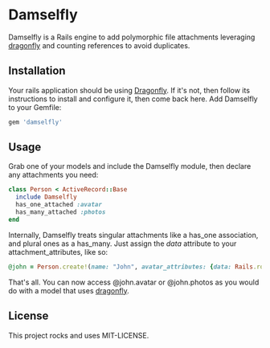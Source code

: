 Damselfly
========

Damselfly is a Rails engine to add polymorphic file attachments leveraging [dragonfly][dragonfly] and counting references to avoid duplicates.

Installation
-----------

Your rails application should be using [Dragonfly][dragonfly]. If it's not, then follow its instructions to install and configure it, then come back here.
Add Damselfly to your Gemfile:

```ruby
gem 'damselfly'
```

Usage
-----

Grab one of your models and include the Damselfly module, then declare any attachments you need:

```ruby
class Person < ActiveRecord::Base
  include Damselfly
  has_one_attached :avatar
  has_many_attached :photos
end
```

Internally, Damselfly treats singular attachments like a has_one association, and plural ones as a has_many.
Just assign the _data_ attribute to your attachment_attributes, like so:

```ruby
@john = Person.create!(name: "John", avatar_attributes: {data: Rails.root.join('sample.jpg')}, photos_attributes: [{data: Rails.root.join('another_sample.jpg')}])
```

That's all. You can now access @john.avatar or @john.photos as you would do with a model that uses [dragonfly][dragonfly].

License
-------

This project rocks and uses MIT-LICENSE.

[dragonfly]: https://github.com/markevans/dragonfly